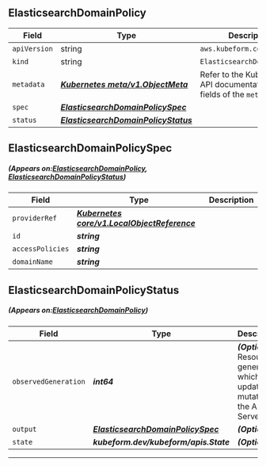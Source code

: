## ElasticsearchDomainPolicy
| Field | Type | Description |
| ------ | ----- | ----------- |
| `apiVersion` | string | `aws.kubeform.com/v1alpha1` |
|    `kind` | string | `ElasticsearchDomainPolicy` |
| `metadata` | ***[Kubernetes meta/v1.ObjectMeta](https://kubernetes.io/docs/reference/generated/kubernetes-api/v1.13/#objectmeta-v1-meta)***|Refer to the Kubernetes API documentation for the fields of the `metadata` field.|
| `spec` | ***[ElasticsearchDomainPolicySpec](#ElasticsearchDomainPolicySpec)***||
| `status` | ***[ElasticsearchDomainPolicyStatus](#ElasticsearchDomainPolicyStatus)***||
## ElasticsearchDomainPolicySpec
##### (Appears on:[ElasticsearchDomainPolicy](#ElasticsearchDomainPolicy), [ElasticsearchDomainPolicyStatus](#ElasticsearchDomainPolicyStatus))
| Field | Type | Description |
| ------ | ----- | ----------- |
| `providerRef` | ***[Kubernetes core/v1.LocalObjectReference](https://kubernetes.io/docs/reference/generated/kubernetes-api/v1.13/#localobjectreference-v1-core)***||
| `id` | ***string***||
| `accessPolicies` | ***string***||
| `domainName` | ***string***||
## ElasticsearchDomainPolicyStatus
##### (Appears on:[ElasticsearchDomainPolicy](#ElasticsearchDomainPolicy))
| Field | Type | Description |
| ------ | ----- | ----------- |
| `observedGeneration` | ***int64***| ***(Optional)*** Resource generation, which is updated on mutation by the API Server.|
| `output` | ***[ElasticsearchDomainPolicySpec](#ElasticsearchDomainPolicySpec)***| ***(Optional)*** |
| `state` | ***kubeform.dev/kubeform/apis.State***| ***(Optional)*** |
---
